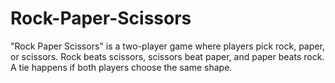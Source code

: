 # Rock-Paper-Scissors
"Rock Paper Scissors" is a two-player game where players pick rock, paper, or scissors. Rock beats scissors, scissors beat paper, and paper beats rock. A tie happens if both players choose the same shape.
